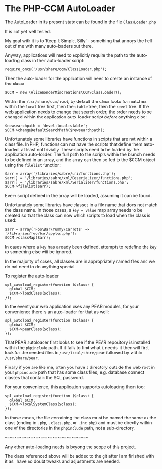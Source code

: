The PHP-CCM AutoLoader
======================

The AutoLoader in its present state can be found in the file `ClassLoader.php`

It is not yet well tested.

My goal with it is to ‘Keep It Simple, Silly’ - something that annoys the
hell out of me with many auto-loaders out there.

Anyway, applications will need to explicitly require the path to the auto-
loading class in their auto-loader script:

    require_once('/usr/share/ccm/ClassLoader.php');

Then the auto-loader for the application will need to create an instance of the
class:

    $CCM = new \AliceWonderMiscreations\CCM\ClassLoader();

Within the `/usr/share/ccm/` root, by default the class looks for
matches within the `local` tree first, then the `stable` tree, then the
`devel` tree. If the web application needs to change that search order, the
order needs to be changed within the application auto-loader script *before*
anything else:

    $newsearchpath = 'devel:local:stable';
    $CCM->changeDefaultSearchPath($newsearchpath);

Unfortunately some libraries have functions in scripts that are not within a
class file. In PHP, functions can not have the scripts that define them auto-
loaded, at least not trivially. These scripts need to be loaded by the
application auto-loader. The full path to the scripts within the branch needs
to be defined in an array, and the array can then be fed to the $CCM object
using the `filelist` function:

    $arr = array('/libraries/sabre/uri/functions.php');
    $arr[] = '/libraries/sabre/xml/Deserializer/functions.php';
    $arr[] = '/libraries/sabre/xml/Serializer/functions.php';
    $CCM->filelist($arr);

Every script defined in the array will be loaded, assuming it can be found.

Unfortunately some libraries have classes in a file name that does not match
the class name. In those cases, a `key = value` map array needs to be created
so that the class can now which scripts to load when the class is used:

    $arr = array('Foo\Bar\Yummy\Carrots' => '/libraries/foo/bar/apples.php');
    $CCM->classMap($arr);

In cases where a `key` has already been defined, attempts to redefine the `key`
to something else will be ignored.

In the majority of cases, all classes are in appropriately named files and we
do not need to do anything special.

To register the auto-loader:

    spl_autoload_register(function ($class) {
      global $CCM;
      $CCM->loadClass($class);
    });

In the event your web application uses any PEAR modules, for your convenience
there is an auto-loader for that as well:

    spl_autoload_register(function ($class) {
      global $CCM;
      $CCM->pearClass($class);
    });

That PEAR autoloader first looks to see if the PEAR repository is installed
within the `phpinclude` path. If it fails to find what it needs, it then will
first look for the needed files in `/usr/local/share/pear` followed by within
`/usr/share/pear`.

Finally if you are like me, often you have a directory outside the web root in
your `phpinclude` path that has some class files, e.g. database connect classes
that contain the SQL password.

For your convenience, this application supports autoloading them too:

    spl_autoload_register(function ($class) {
      global $CCM;
      $CCM->localSystemClass($class);
    });

In those cases, the file containing the class must be named the same as the
class (ending in `.php`, `.class.php`, or `.inc.php`) and must be directly
within one of the directories in the `phpinclude` path, not a sub-directory.

-=-=-=-=-=-=-=-=-=-=-=-=-=-=-=-=-=-

Any other auto-loading needs is beyong the scope of this project.

The class referenced above will be added to the git after I am finished with it
as I have no doubt tweaks and adjustments are needed. 
